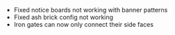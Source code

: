 - Fixed notice boards not working with banner patterns
- Fixed ash brick config not working
- Iron gates can now only connect their side faces
